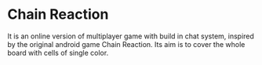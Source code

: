 # Chain Reaction
It is an online version of multiplayer game with build in chat system, inspired by the original android game Chain Reaction. Its aim is to cover the whole board with cells of single color.
